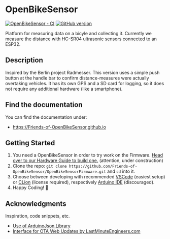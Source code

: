 # OpenBikeSensor
[![OpenBikeSensor - CI](https://github.com/Friends-of-OpenBikeSensor/OpenBikeSensorFirmware/workflows/OpenBikeSensor%20-%20CI/badge.svg)](https://github.com/Friends-of-OpenBikeSensor/OpenBikeSensorFirmware/actions?query=workflow%3A%22OpenBikeSensor+-+CI%22) [![GitHub version](https://badge.fury.io/gh/Friends-of-openbikesensor%2FOpenBikeSensorFirmware.svg)](https://badge.fury.io/gh/Friends-of-openbikesensor%2FOpenBikeSensorFirmware)

Platform for measuring data on a bicyle and collecting it.
Currently we measure the distance with HC-SR04 ultrasonic sensors connected to an ESP32.

## Description

Inspired by the Berlin project Radmesser. This version uses a simple push button at the handle bar to confirm distance-measures were actually overtaking vehicles. It has its own GPS and a SD card for logging, so it does not require any additional hardware (like a smartphone).

## Find the documentation

You can find the documentation under: 
* https://Friends-of-OpenBikeSensor.github.io

## Getting Started

1. You need a OpenBikeSensor in order to try work on the Firmware. [Head over to our Hardware Guide to build one.](/docs/guides/01_hardware.md) (attention, under construction)
2. Clone the repo: `git clone https://github.com/Friends-of-OpenBikeSensor/OpenBikeSensorFirmware.git` and `cd` into it.
2. Choose between developing with recommended [VSCode](/docs/guides/02_setup.md#vscode) (easiest setup) or [CLion](/docs/guides/02_setup.md#clion) (license required), respectively [Arduino IDE](/docs/guides/02_setup.md#arduino) (discouraged).
3. Happy Coding! 🎉

## Acknowledgments

Inspiration, code snippets, etc.
* [Use of ArduinoJson Library](https://arduinojson.org/v6/example/config/)
* [Interface for OTA Web Updates by LastMinuteEngineers.com](https://lastminuteengineers.com/esp32-ota-web-updater-arduino-ide/)

